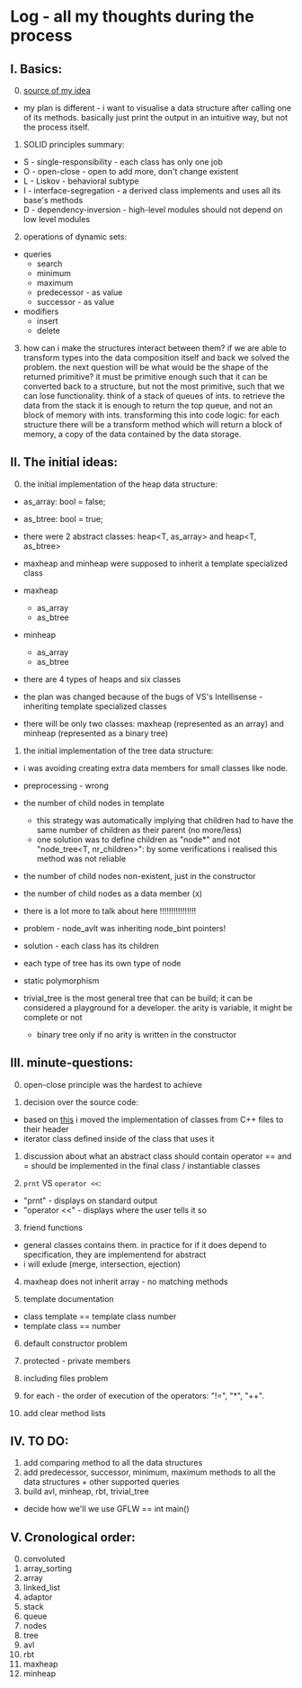 # Log - all my thoughts during the process

## I. Basics:

0. [source of my idea](https://www.cs.usfca.edu/~galles/visualization/)
- my plan is different - i want to visualise a data structure after calling one of its methods. basically just print the output in an intuitive way, but not the process itself.

1. SOLID principles summary:
- S - single-responsibility - each class has only one job
- O - open-close - open to add more, don't change existent
- L - Liskov     - behavioral subtype
- I - interface-segregation - a derived class implements and uses all its base's methods 
- D - dependency-inversion  - high-level modules should not depend on low level modules

2. operations of dynamic sets:
- queries
	- search 
	- minimum
	- maximum
	- predecessor - as value
	- successor - as value
- modifiers
	- insert
	- delete 

3. how can i make the structures interact between them? if we are able to transform types into the data composition itself and back we solved the problem. the next question will be what would be the shape of the returned primitive? it must be primitive enough such that it can be converted back to a structure, but not the most primitive, such that we can lose functionality. think of a stack of queues of ints. to retrieve the data from the stack it is enough to return the top queue, and not an block of memory with ints. transforming this into code logic: for each structure there will be a transform method which will return a block of memory, a copy of the data contained by the data storage.

## II. The initial ideas:

0. the initial implementation of the heap data structure:
- as_array: bool = false;
- as_btree: bool = true;
- there were 2 abstract classes: heap<T, as_array> and heap<T, as_btree>
- maxheap and minheap were supposed to inherit a template specialized class

- maxheap
	- as_array
	- as_btree
- minheap
	- as_array
	- as_btree

- there are 4 types of heaps and six classes
- the plan was changed because of the bugs of VS's Intellisense - inheriting template specialized classes
- there will be only two classes: maxheap<T> (represented as an array) and minheap<T> (represented as a binary tree)

1. the initial implementation of the tree data structure:

- i was avoiding creating extra data members for small classes like node.

- preprocessing - wrong
- the number of child nodes in template
	- this strategy was automatically implying that children had to have the same number of children as their parent (no more/less)
	- one solution was to define children as "node<T>*" and not "node_tree<T, nr_children>": by some verifications i realised this method was not reliable 
- the number of child nodes non-existent, just in the constructor
- the number of child nodes as a data member (x)
- there is a lot more to talk about here !!!!!!!!!!!!!!!!

- problem - node_avlt was inheriting node_bint pointers!
- solution - each class has its children
- each type of tree has its own type of node
- static polymorphism 

- trivial_tree is the most general tree that can be build; it can be considered a playground for a developer. the arity is variable, it might be complete or not
	- binary tree only if no arity is written in the constructor

## III. minute-questions:

0. open-close principle was the hardest to achieve

1. decision over the source code:
- based on [this](https://www.learncpp.com/cpp-tutorial/class-templates-with-member-functions/) i moved the implementation of classes from C++ files to their header 
- iterator class defined inside of the class that uses it

1. discussion about what an abstract class should contain operator == and = should be implemented in the final class / instantiable classes

2. `prnt` VS `operator <<`:
- "prnt" - displays on standard output
- "operator <<" - displays where the user tells it so

3. friend functions
- general classes contains them. in practice for if it does depend to specification, they are implementend for abstract
- i will exlude (merge, intersection, ejection)

4. maxheap does not inherit array - no matching methods

5. template documentation
- class template == template<class t> class number
- template class == number<int>

6. default constructor problem

8. protected - private members
9. including files problem

0. for each - the order of execution of the operators: "!=", "*", "++".
1. add clear method lists

## IV. TO DO:
1. add comparing method to all the data structures
2. add predecessor, successor, minimum, maximum methods to all the data structures + other supported queries
3. build avl, minheap, rbt, trivial_tree
- decide how we'll we use GFLW == int main() 

## V. Cronological order:
0. convoluted
1. array_sorting
2. array
3. linked_list
4. adaptor
5. stack
6. queue
7. nodes
8. tree
9. avl
0. rbt
1. maxheap
2. minheap